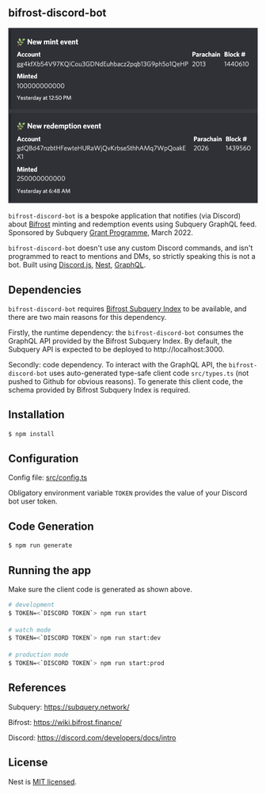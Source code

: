 ## bifrost-discord-bot

<img src="./img/bifrost_demo_notifications.png" alt="Example of Discord notifications"/>

`bifrost-discord-bot` is a bespoke application that notifies (via Discord) about [Bifrost](https://bifrost.subscan.io/) minting and redemption events using Subquery GraphQL feed. Sponsored by Subquery [Grant Programme](https://subquery.network/grants), March 2022. 

`bifrost-discord-bot` doesn't use any custom Discord commands, and isn't programmed to react to mentions and DMs, so strictly speaking this is not a bot. Built using [Discord.js](https://discord.js.org/), [Nest](https://nestjs.com/), [GraphQL](). 

## Dependencies

`bifrost-discord-bot` requires [Bifrost Subquery Index](https://github.com/bifrost-finance/bifrost-subql) to be available, and there are two main reasons for this dependency. 

Firstly, the runtime dependency: the `bifrost-discord-bot` consumes the GraphQL API provided by the Bifrost Subquery Index. By default, the Subquery API is expected to be deployed to http://localhost:3000. 

Secondly: code dependency. To interact with the GraphQL API, the `bifrost-discord-bot` uses auto-generated type-safe client code `src/types.ts` (not pushed to Github for obvious reasons). To generate this client code, the schema provided by Bifrost Subquery Index is required. 

## Installation

```bash
$ npm install
```

## Configuration

Config file: [src/config.ts](./src/config.ts)

Obligatory environment variable `TOKEN` provides the value of your Discord bot user token. 

## Code Generation

```bash
$ npm run generate
```

## Running the app

Make sure the client code is generated as shown above. 

```bash
# development
$ TOKEN=<`DISCORD TOKEN`> npm run start

# watch mode
$ TOKEN=<`DISCORD TOKEN`> npm run start:dev

# production mode
$ TOKEN=<`DISCORD TOKEN`> npm run start:prod
```

## References

Subquery: https://subquery.network/

Bifrost: https://wiki.bifrost.finance/

Discord: https://discord.com/developers/docs/intro


## License

Nest is [MIT licensed](LICENSE).

